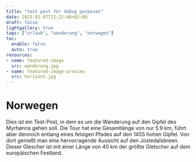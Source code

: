```yaml
---
title: "test post for debug purposes"
date: 2023-02-07T22:22:40+02:00
draft: false
lightgallery: true
tags: ["urlaub", "wanderung", "norwegen"]
toc:
  enable: false
  auto: true
resources:
- name: featured-image
  src: wanderung.jpg
- name: featured-image-preview
  src: horizont.jpg
---
```

# Norwegen
Dies ist ein Test-Post, in dem es um die Wanderung auf den Gipfel des Myrhønna gehen soll. Die Tour hat eine Gesamtlänge von nur 5.9&nbsp;km, führt aber dennoch entlang eines felsigen Pfades auf den 1455&nbsp;hohen Gipfel. Von dort genießt man eine hervorragende Aussicht auf den Jostedalsbreen. Dieser Glescher ist mit einer Länge von 40&nbsp;km der größte Gletscher auf dem europäischen Festland.
